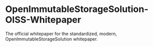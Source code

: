 # OpenImmutableStorageSolution-OISS-Whitepaper
The official whitepaper for the standardized, modern, OpenImmutableStorageSolution whitepaper.
